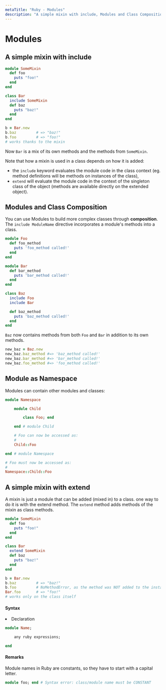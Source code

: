 ```yaml
---
metaTitle: "Ruby - Modules"
description: "A simple mixin with include, Modules and Class Composition, Module as Namespace, A simple mixin with extend"
---
```


# Modules



## A simple mixin with include


```ruby
module SomeMixin
  def foo
    puts "foo!"
  end
end

class Bar
  include SomeMixin
  def baz
    puts "baz!"
  end
end

b = Bar.new
b.baz         # => "baz!"
b.foo         # => "foo!"
# works thanks to the mixin

```

Now `Bar` is a mix of its own methods and the methods from `SomeMixin`.

Note that how a mixin is used in a class depends on how it is added:

- the `include` keyword evaluates the module code in the class context (eg. method definitions will be methods on instances of the class),
- `extend` will evaluate the module code in the context of the singleton class of the object (methods are available directly on the extended object).



## Modules and Class Composition


You can use Modules to build more complex classes through **composition**.  The `include ModuleName` directive incorporates a module's methods into a class.

```ruby
module Foo
  def foo_method
    puts 'foo_method called!'
  end
end

module Bar
  def bar_method
    puts 'bar_method called!'
  end
end

class Baz
  include Foo
  include Bar

  def baz_method
    puts 'baz_method called!'
  end  
end

```

`Baz` now contains methods from both `Foo` and `Bar` in addition to its own methods.

```ruby
new_baz = Baz.new
new_baz.baz_method #=> 'baz_method called!'
new_baz.bar_method #=> 'bar_method called!'
new_baz.foo_method #=> 'foo_method called!'

```



## Module as Namespace


Modules can contain other modules and classes:

```ruby
module Namespace

    module Child

        class Foo; end

    end # module Child

    # Foo can now be accessed as:
    #
    Child::Foo

end # module Namespace

# Foo must now be accessed as:
# 
Namespace::Child::Foo

```



## A simple mixin with extend


A mixin is just a module that can be added (mixed in) to a class. one way to do it is with the extend method. The `extend` method adds methods of the mixin as class methods.

```ruby
module SomeMixin
  def foo
    puts "foo!"
  end
end

class Bar
  extend SomeMixin
  def baz
    puts "baz!"
  end
end

b = Bar.new
b.baz         # => "baz!"
b.foo         # NoMethodError, as the method was NOT added to the instance
Bar.foo       # => "foo!"
# works only on the class itself 

```



#### Syntax


<li>
Declaration

```ruby
module Name;

    any ruby expressions;

end

```


</li>



#### Remarks


Module names in Ruby are constants, so they have to start with a capital letter.

```ruby
module foo; end # Syntax error: class/module name must be CONSTANT

```

